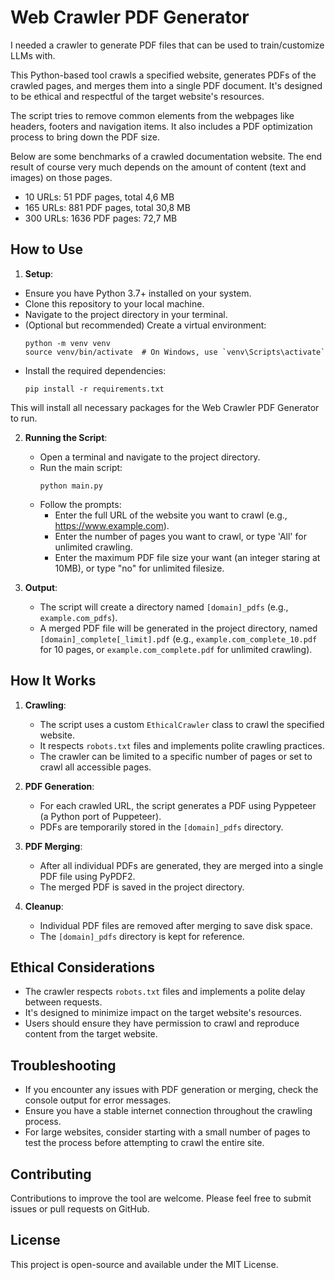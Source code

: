 # Web Crawler PDF Generator

I needed a crawler to generate PDF files that can be used to train/customize LLMs with.

This Python-based tool crawls a specified website, generates PDFs of the crawled pages, and merges them into a single PDF document. It's designed to be ethical and respectful of the target website's resources.

The script tries to remove common elements from the webpages like headers, footers and navigation items. It also includes a PDF optimization process to bring down the PDF size.

Below are some benchmarks of a crawled documentation website. The end result of course very much depends on the amount of content (text and images) on those pages.
- 10 URLs: 51 PDF pages, total 4,6 MB
- 165 URLs: 881 PDF pages, total 30,8 MB
- 300 URLs: 1636 PDF pages: 72,7 MB

## How to Use

1. **Setup**:
 - Ensure you have Python 3.7+ installed on your system.
 - Clone this repository to your local machine.
 - Navigate to the project directory in your terminal.
 - (Optional but recommended) Create a virtual environment:
   ```
   python -m venv venv
   source venv/bin/activate  # On Windows, use `venv\Scripts\activate`
   ```
 - Install the required dependencies:
   ```
   pip install -r requirements.txt
   ```

This will install all necessary packages for the Web Crawler PDF Generator to run.

2. **Running the Script**:
   - Open a terminal and navigate to the project directory.
   - Run the main script:
     ```
     python main.py
     ```
   - Follow the prompts:
     - Enter the full URL of the website you want to crawl (e.g., https://www.example.com).
     - Enter the number of pages you want to crawl, or type 'All' for unlimited crawling.
     - Enter the maximum PDF file size your want (an integer staring at 10MB), or type "no" for unlimited filesize.

3. **Output**:
   - The script will create a directory named `[domain]_pdfs` (e.g., `example.com_pdfs`).
   - A merged PDF file will be generated in the project directory, named `[domain]_complete[_limit].pdf` (e.g., `example.com_complete_10.pdf` for 10 pages, or `example.com_complete.pdf` for unlimited crawling).

## How It Works

1. **Crawling**: 
   - The script uses a custom `EthicalCrawler` class to crawl the specified website.
   - It respects `robots.txt` files and implements polite crawling practices.
   - The crawler can be limited to a specific number of pages or set to crawl all accessible pages.

2. **PDF Generation**:
   - For each crawled URL, the script generates a PDF using Pyppeteer (a Python port of Puppeteer).
   - PDFs are temporarily stored in the `[domain]_pdfs` directory.

3. **PDF Merging**:
   - After all individual PDFs are generated, they are merged into a single PDF file using PyPDF2.
   - The merged PDF is saved in the project directory.

4. **Cleanup**:
   - Individual PDF files are removed after merging to save disk space.
   - The `[domain]_pdfs` directory is kept for reference.

## Ethical Considerations

- The crawler respects `robots.txt` files and implements a polite delay between requests.
- It's designed to minimize impact on the target website's resources.
- Users should ensure they have permission to crawl and reproduce content from the target website.

## Troubleshooting

- If you encounter any issues with PDF generation or merging, check the console output for error messages.
- Ensure you have a stable internet connection throughout the crawling process.
- For large websites, consider starting with a small number of pages to test the process before attempting to crawl the entire site.

## Contributing

Contributions to improve the tool are welcome. Please feel free to submit issues or pull requests on GitHub.

## License

This project is open-source and available under the MIT License.
